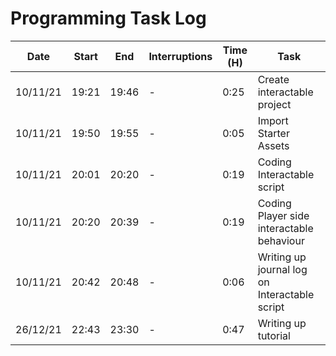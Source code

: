 # Programming Task Log

Date | Start | End | Interruptions | Time (H) | Task
-----|-------|-----|---------------|----------|-----
10/11/21 | 19:21 | 19:46 | - | 0:25 | Create interactable project
10/11/21 | 19:50 | 19:55 | - | 0:05 | Import Starter Assets
10/11/21 | 20:01 | 20:20 | - | 0:19 | Coding Interactable script
10/11/21 | 20:20 | 20:39 | - | 0:19 | Coding Player side interactable behaviour
10/11/21 | 20:42 | 20:48 | - | 0:06 | Writing up journal log on Interactable script
26/12/21 | 22:43 | 23:30 | - | 0:47 | Writing up tutorial
